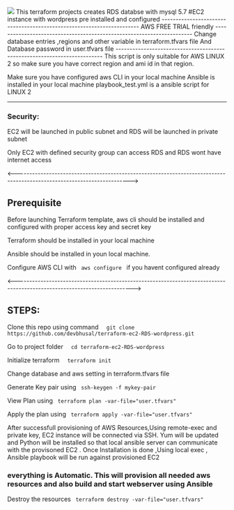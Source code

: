 <img src= "https://devbhusal.com/logo.png" />
This terraform projects creates
 RDS databse with mysql 5.7 
 #EC2 instance with wordpress pre installed and configured 
 ----------------------------------------------------------------------
 AWS FREE TRIAL friendly
 ----------------------------------------------------------------------
 Change database entries ,regions and other variable in terraform.tfvars file
 And Database password in user.tfvars file
 -------------------------------------------------------------------------
  This script is only suitable for AWS LINUX 2 so make sure you have correct region and 
  ami id in that region.

  Make sure you have configured aws CLI in your local machine
  Ansible is installed in your local machine
  playbook_test.yml is a ansible script for LINUX 2


  --------------------------------------------------------------------------------
 <h3> Security: </h3>
<p> EC2 will be launched in public subnet and RDS will be launched in private subnet </p>
<p> Only EC2 with defined security group can access RDS and RDS wont have internet access </p>


<----------------------------------------------------------------------------------------------------------------------->

<h2> Prerequisite </h2>
<p> Before launching Terraform template, aws cli should be installed and configured with proper access key and secret key </p>
<p> Terraform should be installed in your local machine </p>
<p> Ansible should be installed in youn local machine.
<p> Configure AWS CLI with <code> aws configure </code> if you havent configured already </p>

<------------------------------------------------------------------------------------------------------------------------>

<h2> STEPS: </h2>

 <p>Clone this repo using command <code>  git clone https://github.com/devbhusal/terraform-ec2-RDS-wordpress.git</code></p>
 <p> Go to project folder         <code>  cd terraform-ec2-RDS-wordpress </code></p>
 <p>Initialize terraform          <code>  terraform init</code></p>
 <p>Change database and aws setting in terraform.tfvars file </p>
 <p>Generate Key pair using        <code> ssh-keygen -f mykey-pair  </code></p>
 <p>View Plan using                <code> terraform plan -var-file="user.tfvars"  </code></p>
 <p>Apply the plan using           <code> terraform apply -var-file="user.tfvars" </code></p>
 
 <p> After successfull provisioning of AWS Resources,Using remote-exec and private key, EC2 instance will be connected via  SSH. Yum will be updated and Python will be installed so that local ansible server can communicate with the provisoned EC2 . Once Installation is done ,Using local exec , Ansible playbook will be run against provisioned EC2 </p>
 <h3> everything is Automatic. This will provision all needed  aws resources and also build and start webserver using Ansible </h3>

 <p>Destroy the resources          <code> terraform destroy -var-file="user.tfvars" </code></p>





